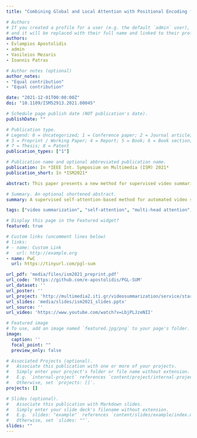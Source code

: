 ```yaml
---
title: "Combining Global and Local Attention with Positional Encoding for Video Summarization"

# Authors
# If you created a profile for a user (e.g. the default `admin` user), write the username (folder name) here 
# and it will be replaced with their full name and linked to their profile.
authors:
- Evlampios Apostolidis
- admin
- Vasileios Mezaris
- Ioannis Patras

# Author notes (optional)
author_notes:
- "Equal contribution"
- "Equal contribution"

date: "2021-12-01T00:00:00Z"
doi: "10.1109/ISM52913.2021.00045"

# Schedule page publish date (NOT publication's date).
publishDate: ""

# Publication type.
# Legend: 0 = Uncategorized; 1 = Conference paper; 2 = Journal article;
# 3 = Preprint / Working Paper; 4 = Report; 5 = Book; 6 = Book section;
# 7 = Thesis; 8 = Patent
publication_types: ["1"]

# Publication name and optional abbreviated publication name.
publication: In *IEEE Int. Symposium on Multimedia (ISM) 2021*
publication_short: In *ISM2021*

abstract: This paper presents a new method for supervised video summarization. To overcome drawbacks of existing RNN-based summarization architectures, that relate to the modeling of long-range frames' dependencies and the ability to parallelize the training process, the developed model relies on the use of self-attention mechanisms to estimate the importance of video frames. Contrary to previous attention-based summarization approaches that model the frames' dependencies by observing the entire frame sequence, our method combines global and local multi-head attention mechanisms to discover different modelings of the frames' dependencies at different levels of granularity. Moreover, the utilized attention mechanisms integrate a component that encodes the temporal position of video frames - this is of major importance when producing a video summary. Experiments on two datasets (SumMe and TVSum) demonstrate the effectiveness of the proposed model compared to existing attention-based methods, and its competitiveness against other state-of-the-art supervised summarization approaches. An ablation study that focuses on our main proposed components, namely the use of global and local multi-head attention mechanisms in collaboration with an absolute positional encoding component, shows their relative contributions to the overall summarization performance.

# Summary. An optional shortened abstract.
summary: Α supervised self-attention-based method for automated video summarization.

tags: ["video summarization", "self-attention", "multi-head attention", "positional encoding", "supervised learning"]

# Display this page in the Featured widget?
featured: true

# Custom links (uncomment lines below)
# links:
# - name: Custom Link
#   url: http://example.org
- name: PwC
  url: https://tinyurl.com/pgl-sum

url_pdf: 'media/files/ism2021_preprint.pdf'
url_code: 'https://github.com/e-apostolidis/PGL-SUM'
url_dataset: ''
url_poster: ''
url_project: 'http://multimedia2.iti.gr/videosummarization/service/start.html'
url_slides: 'media/slides/ism2021_slides.pptx'
url_source: ''
url_video: 'https://www.youtube.com/watch?v=LbjPLJzeNII'

# Featured image
# To use, add an image named `featured.jpg/png` to your page's folder. 
image:
  caption: ''
  focal_point: ""
  preview_only: false

# Associated Projects (optional).
#   Associate this publication with one or more of your projects.
#   Simply enter your project's folder or file name without extension.
#   E.g. `internal-project` references `content/project/internal-project/index.md`.
#   Otherwise, set `projects: []`.
projects: []

# Slides (optional).
#   Associate this publication with Markdown slides.
#   Simply enter your slide deck's filename without extension.
#   E.g. `slides: "example"` references `content/slides/example/index.md`.
#   Otherwise, set `slides: ""`.
slides: ""
---
```

